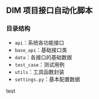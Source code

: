 ## DIM 项目接口自动化脚本

### 目录结构

- `api`：系统各功能接口
- `base_api`：基础接口类
- `data`：各接口的基础数据
- `test_case`：测试用例
- `utils`：工具函数封装
- `settings.py`：基本配置数据

test